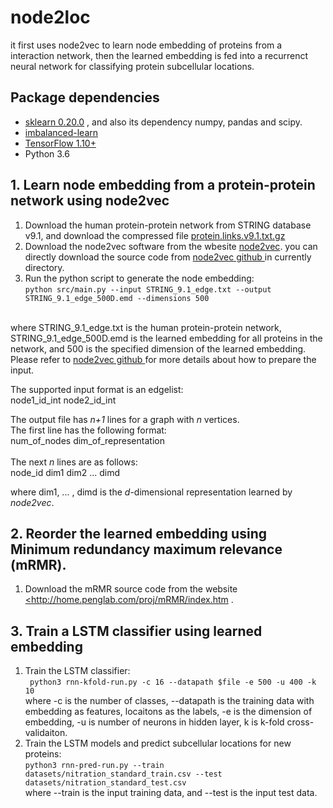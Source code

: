 # node2loc
it first uses node2vec to learn node embedding of proteins from a interaction network, then the learned embedding is fed into a recurrenct neural network for classifying protein subcellular locations.

## Package dependencies
  * <a href=https://github.com/scikit-learn/scikit-learn>sklearn 0.20.0</a> , and also its dependency numpy, pandas and scipy. <br>
  * <a href=https://github.com/scikit-learn-contrib/imbalanced-learn>imbalanced-learn</a> <br>
  * <a href=https://www.tensorflow.org/> TensorFlow 1.10+ </a> <br>
  * Python 3.6 <br>

  
## 1. Learn node embedding from a protein-protein network using node2vec
1. Download the human protein-protein network from STRING database v9.1, and download the compressed file <a href="http://string91.embl.de/newstring_cgi/show_download_page.pl?UserId=wOOpKXCrcQGf&sessionId=fcg4u2oXFFYd">protein.links.v9.1.txt.gz</a> <br>
2. Download the node2vec software from the wbesite <a href="https://snap.stanford.edu/node2vec/">node2vec</a>. you can directly download the source code from <a href="https://github.com/aditya-grover/node2vec">node2vec github </a> in currently directory. <br>
3. Run the python script to generate the node embedding: <br>
```python src/main.py --input STRING_9.1_edge.txt --output STRING_9.1_edge_500D.emd --dimensions 500```
<br>
where STRING_9.1_edge.txt is the human protein-protein network, STRING_9.1_edge_500D.emd is the learned embedding for all proteins in the network, and 500 is the specified dimension of the learned embedding. <br>
Please refer to <a href="https://github.com/aditya-grover/node2vec">node2vec github </a> for more details about how to prepare the input.<br>

The supported input format is an edgelist: <br>
	node1_id_int node2_id_int <br>

The output file has *n+1* lines for a graph with *n* vertices.  <br>
The first line has the following format: <br>
	num_of_nodes dim_of_representation <br>
<br>
The next *n* lines are as follows: <br>
	node_id dim1 dim2 ... dimd <br>

where dim1, ... , dimd is the *d*-dimensional representation learned by *node2vec*. <br>

## 2. Reorder the learned embedding using Minimum redundancy maximum relevance (mRMR).
1. Download the mRMR source code from the website <a href="http://home.penglab.com/proj/mRMR/index.htm"><http://home.penglab.com/proj/mRMR/index.htm </a>. <br>

## 3. Train a LSTM classifier using learned embedding
1. Train the LSTM classifier:<br>
``` python3 rnn-kfold-run.py -c 16 --datapath $file -e 500 -u 400 -k 10``` <br>
where -c is the number of classes, --datapath is the training data with embedding as features, locaitons as the labels, -e is the dimension of embedding, -u is number of neurons in hidden layer, k is k-fold cross-validaiton. <br>
2. Train the LSTM models and predict subcellular locations for new proteins: <br>
```python3 rnn-pred-run.py --train datasets/nitration_standard_train.csv --test datasets/nitration_standard_test.csv``` <br>
where --train is the input training data, and --test is the input test data. <br>
